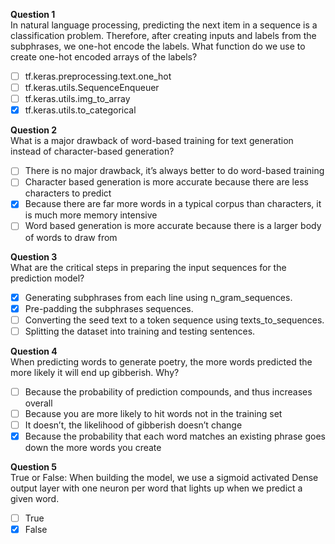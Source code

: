 **Question 1**<br>
In  natural language processing, predicting the next item in a sequence is a classification problem. Therefore, after creating inputs and labels from the subphrases, we one-hot encode the labels. What function do we use to create one-hot encoded arrays of the labels?
- [ ] tf.keras.preprocessing.text.one_hot
- [ ] tf.keras.utils.SequenceEnqueuer
- [ ] tf.keras.utils.img_to_array
- [x] tf.keras.utils.to_categorical

**Question 2**<br>
What is a major drawback of word-based training for text generation instead of character-based generation?
- [ ] There is no major drawback, it’s always better to do word-based training
- [ ] Character based generation is more accurate because there are less characters to predict
- [x] Because there are far more words in a typical corpus than characters, it is much more memory intensive
- [ ] Word based generation is more accurate because there is a larger body of words to draw from

**Question 3**<br>
What are the critical steps in preparing the input sequences for the prediction model?
- [x] Generating subphrases from each line using n_gram_sequences. 
- [x] Pre-padding the subphrases sequences.
- [ ] Converting the seed text to a token sequence using texts_to_sequences.
- [ ] Splitting the dataset into training and testing sentences.

**Question 4**<br>
When predicting words to generate poetry, the more words predicted the more likely it will end up gibberish. Why?
- [ ] Because the probability of prediction compounds, and thus increases overall
- [ ] Because you are more likely to hit words not in the training set
- [ ] It doesn’t, the likelihood of gibberish doesn’t change
- [x] Because the probability that each word matches an existing phrase goes down the more words you create

**Question 5**<br>
True or False: When building the model, we use a sigmoid activated Dense output layer with one neuron per word that lights up when we predict a given word.
- [ ] True
- [x] False

